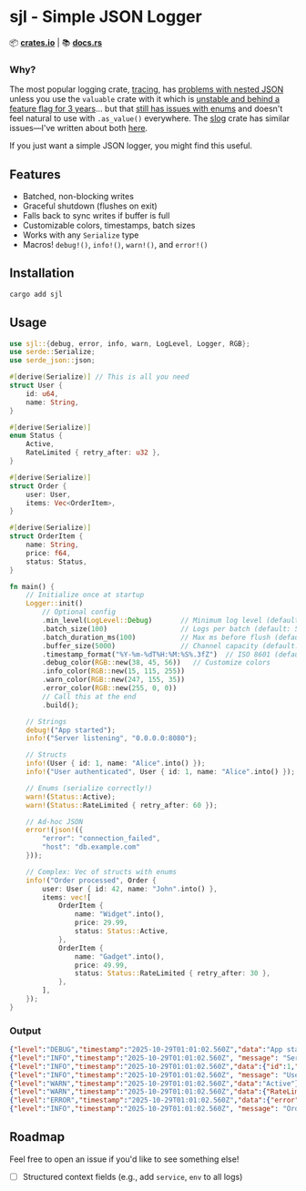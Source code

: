 # sjl - Simple JSON Logger

 📦 **[crates.io](https://crates.io/crates/sjl)** | 📚 **[docs.rs](https://docs.rs/sjl)**

### Why?
The most popular logging crate, [tracing](https://crates.io/crates/tracing), has [problems with nested JSON](https://www.reddit.com/r/rust/comments/1k75jvc/how_can_i_emit_a_tracing_event_with_an_unescaped/) unless you use the `valuable` crate with it which is [unstable and behind a feature flag for 3 years](https://github.com/tokio-rs/tracing/discussions/1906)... but that [still has issues with enums](https://github.com/tokio-rs/tracing/issues/3051) and doesn't feel natural to use with `.as_value()` everywhere.  The [slog](https://crates.io/crates/slog) crate has similar issues—I've written about both [here](https://josevalerio.com/rust-json-logging).

If you just want a simple JSON logger, you might find this useful.

## Features
- Batched, non-blocking writes
- Graceful shutdown (flushes on exit)
- Falls back to sync writes if buffer is full
- Customizable colors, timestamps, batch sizes
- Works with any `Serialize` type
- Macros! `debug!()`, `info!()`, `warn!()`, and `error!()`


 ## Installation

 ```bash
 cargo add sjl
 ```

## Usage
```rust
use sjl::{debug, error, info, warn, LogLevel, Logger, RGB};
use serde::Serialize;
use serde_json::json;

#[derive(Serialize)] // This is all you need
struct User {
    id: u64,
    name: String,
}

#[derive(Serialize)]
enum Status {
    Active,
    RateLimited { retry_after: u32 },
}

#[derive(Serialize)]
struct Order {
    user: User,
    items: Vec<OrderItem>,
}

#[derive(Serialize)]
struct OrderItem {
    name: String,
    price: f64,
    status: Status,
}

fn main() {
    // Initialize once at startup
    Logger::init()
        // Optional config
        .min_level(LogLevel::Debug)       // Minimum log level (default: Debug)
        .batch_size(100)                  // Logs per batch (default: 50)
        .batch_duration_ms(100)           // Max ms before flush (default: 50)
        .buffer_size(5000)                // Channel capacity (default: 1024)
        .timestamp_format("%Y-%m-%dT%H:%M:%S%.3fZ")  // ISO 8601 (default)
        .debug_color(RGB::new(38, 45, 56))   // Customize colors
        .info_color(RGB::new(15, 115, 255))
        .warn_color(RGB::new(247, 155, 35))
        .error_color(RGB::new(255, 0, 0))
        // Call this at the end
        .build(); 

    // Strings
    debug!("App started");
    info!("Server listening", "0.0.0.0:8080");

    // Structs
    info!(User { id: 1, name: "Alice".into() });
    info!("User authenticated", User { id: 1, name: "Alice".into() });

    // Enums (serialize correctly!)
    warn!(Status::Active);
    warn!(Status::RateLimited { retry_after: 60 });

    // Ad-hoc JSON
    error!(json!({
        "error": "connection_failed",
        "host": "db.example.com"
    }));

    // Complex: Vec of structs with enums
    info!("Order processed", Order {
        user: User { id: 42, name: "John".into() },
        items: vec![
            OrderItem {
                name: "Widget".into(),
                price: 29.99,
                status: Status::Active,
            },
            OrderItem {
                name: "Gadget".into(),
                price: 49.99,
                status: Status::RateLimited { retry_after: 30 },
            },
        ],
    });
}
```

### Output
```json
{"level":"DEBUG","timestamp":"2025-10-29T01:01:02.560Z","data":"App started"}
{"level":"INFO","timestamp":"2025-10-29T01:01:02.560Z", "message": "Server listening","data":"0.0.0.0:8080"}
{"level":"INFO","timestamp":"2025-10-29T01:01:02.560Z","data":{"id":1,"name":"Alice"}}
{"level":"INFO","timestamp":"2025-10-29T01:01:02.560Z", "message": "User authenticated","data":{"id":1,"name":"Alice"}}
{"level":"WARN","timestamp":"2025-10-29T01:01:02.560Z","data":"Active"}
{"level":"WARN","timestamp":"2025-10-29T01:01:02.560Z","data":{"RateLimited":{"retry_after":60}}}
{"level":"ERROR","timestamp":"2025-10-29T01:01:02.560Z","data":{"error":"connection_failed","host":"db.example.com"}}
{"level":"INFO","timestamp":"2025-10-29T01:01:02.560Z", "message": "Order processed","data":{"items":[{"name":"Widget","price":29.99,"status":"Active"},{"name":"Gadget","price":49.99,"status":{"RateLimited":{"retry_after":30}}}],"user":{"id":42,"name":"John"}}}
```



## Roadmap
Feel free to open an issue if you'd like to see something else!
- [ ] Structured context fields (e.g., add `service`, `env` to all logs)
